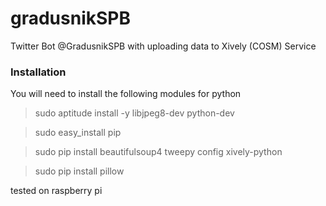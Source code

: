 gradusnikSPB
============

Twitter Bot @GradusnikSPB with uploading data to Xively (COSM) Service

### Installation

You will need to install the following modules for python

> sudo aptitude install -y libjpeg8-dev python-dev

> sudo easy_install pip

> sudo pip install beautifulsoup4 tweepy config xively-python

> sudo pip install pillow

tested on raspberry pi
